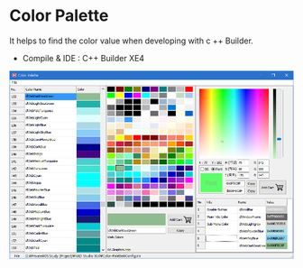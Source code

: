 # Color Palette 
It helps to find the color value when developing with c ++ Builder.

* Compile & IDE : C++ Builder XE4


![alt text](https://github.com/songshinyoung/Color-Palette/blob/master/Images/Color%20Palette.png)

